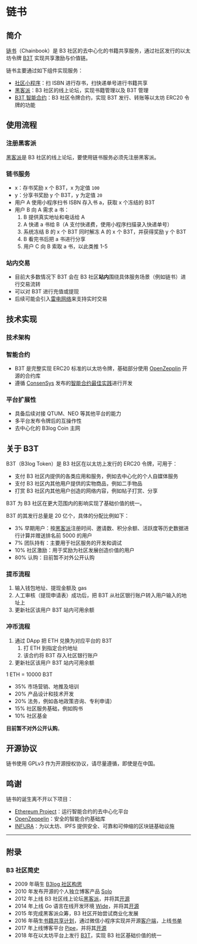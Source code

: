 # 链书

## 简介

[链书](https://github.com/b3log/chainbook)（Chainbook）是 B3 社区的去中心化的书籍共享服务，通过社区发行的以太坊令牌 [B3T](TBD) 实现共享激励与价值链。

链书主要通过如下组件实现服务：

* [社区小程序](https://github.com/b3log/symphony-weapp)：扫 ISBN 进行存书，扫快递单号进行书籍共享
* [黑客派](https://hacpai.com)：B3 社区的线上论坛，实现书籍管理以及 B3T 管理
* [B3T 智能合约](TBD)：B3 社区令牌合约，实现 B3T 发行、转账等以太坊 ERC20 令牌的功能

## 使用流程

### 注册黑客派

[黑客派](https://hacpai.com)是 B3 社区的线上论坛，要使用链书服务必须先注册黑客派。

### 链书服务

* x：存书奖励 x 个 B3T，x 为定值 `100`
* y：分享书奖励 y 个 B3T，y 为定值 `20`
* 用户 A 使用小程序扫书 ISBN 存入书 a，获取 x 个冻结的 B3T
* 用户 B 向 A 需求 a 书：
  1. B 提供真实地址和电话给 A
  2. A 快递 a 书给 B（A 支付快递费，使用小程序扫描录入快递单号）
  3. 系统冻结 B 的 x 个 B3T 同时解冻 A 的 x 个 B3T，并获得奖励 y 个 B3T
  4. B 看完书后把 a 书进行分享
  5. 用户 C 向 B 索取 a 书，以此类推 1-5

### 站内交易

* 目前大多数情况下 B3T 会在 B3 社区**站内**围绕具体服务场景（例如链书）进行交易流转
* 可以对 B3T 进行充值或提现
* 后续可能会引入[雷电网络](https://raiden.network)来支持实时交易

## 技术实现

### 技术架构



### 智能合约

* B3T 是完整实现 ERC20 标准的以太坊令牌，基础部分使用 [OpenZepplin](https://openzeppelin.org) 开源的合约库
* 遵循 [ConsenSys](https://consensys.net) 发布的[智能合约最佳实践](https://github.com/ConsenSys/smart-contract-best-practices)进行开发

### 平台扩展性

* 具备后续对接 QTUM、NEO 等其他平台的能力
* 多平台发布令牌后的互操作性
* 去中心化的 B3log Coin 主网  

## 关于 B3T

B3T（B3log Token）是 B3 社区在以太坊上发行的 ERC20 令牌，可用于：

* 支付 B3 社区内提供的各类应用和服务，例如去中心化的个人自媒体服务
* 支付 B3 社区内其他用户提供的实物商品，例如二手物品
* 打赏 B3 社区内其他用户创造的网络内容，例如帖子打赏、分享

B3T 为 B3 社区在更大范围内的影响实现了基础价值的统一。

B3T 的其发行总量是 20 亿个，具体的分配比例如下：

* 3% 早期用户：按[黑客派](https://hacpai.com)注册时间、邀请数、积分余额、活跃度等历史数据进行计算并赠送排名前 5000 的用户
* 7% 团队持有：主要用于社区服务的开发和调试
* 10% 社区激励：用于奖励为社区发展创造价值的用户
* 80% 认购：目前暂不对外公开认购

### 提币流程

1. 输入钱包地址、提现金额及 gas
2. 人工审核（提现申请表）成功后，把 B3T 从社区银行账户转入用户输入的地址上
3. 更新社区该用户 B3T 站内可用余额

### 冲币流程

1. 通过 DApp 把 ETH 兑换为对应平台的 B3T
   1. 打 ETH 到指定合约地址
   2. 该合约将 B3T 存入社区银行账户
2. 更新社区该用户 B3T 站内可用余额

1 ETH = 10000 B3T

* 35% 市场营销、地推及培训 
* 20% 产品设计和技术开发
* 20% 法务，例如各地政策咨询、专利申请） 
* 15% 社区服务基础，例如购书
* 10% 社区基金 

**目前暂不对外公开认购**。

## 开源协议

链书使用 GPLv3 作为开源授权协议，请尽量遵循，即使是在中国。

## 鸣谢

链书的诞生离不开以下项目：

* [Ethereum Project](https://www.ethereum.org)：运行智能合约的去中心化平台
* [OpenZeppelin](https://github.com/OpenZeppelin/zeppelin-solidity)：安全的智能合约基础库
* [INFURA](https://infura.io)：为以太坊、IPFS 提供安全、可靠和可伸缩的区块链基础设施

----

## 附录

### B3 社区简史

* 2009 年萌生 [B3log 社区构思](http://88250.b3log.org/articles/2009/12/09/1260370800000.html) 
* 2010 年发布开源的个人独立博客产品 [Solo](https://github.com/b3log/solo)
* 2012 年上线 B3 社区线上论坛[黑客派](https://hacpai.com)，并将其[开源](https://github.com/b3log/symphony)
* 2014 年上线 Go 语言在线开发环境 [Wide](https://wide.b3log.org)，并将其[开源](https://github.com/b3log/wide)
* 2015 年完成黑客派众筹，B3 社区开始尝试商业化发展
* 2016 年萌生[书籍共享计划](https://hacpai.com/article/1483240295087)，通过微信小程序实现并开源[客户端](https://github.com/b3log/symphony-weapp)，上线[书单](https://hacpai.com/tag/book_share)
* 2017 年上线博客平台 [Pipe](http://pipe.b3log.org)，并将其[开源](https://github.com/b3log/pipe)
* 2018 年在以太坊平台上发行 [B3T](TBD)，实现 B3 社区基础价值的统一
